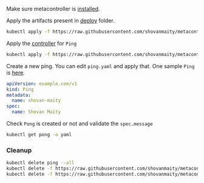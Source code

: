 Make sure metacontroller is [installed](https://github.com/shovanmaity/metacontroller-by-example/tree/master/metacontroller).

Apply the artifacts present in [deploy](https://github.com/shovanmaity/metacontroller-by-example/tree/master/basic-k8s/deploy) folder.
```bash
kubectl apply -f https://raw.githubusercontent.com/shovanmaity/metacontroller-by-example/master/basic-k8s/deploy/crd.yaml
```
Apply the [controller](https://github.com/shovanmaity/metacontroller-by-example/blob/master/basic-k8s/go/controller.yaml) for `Ping`
```bash
kubectl apply -f https://raw.githubusercontent.com/shovanmaity/metacontroller-by-example/master/basic-k8s/go/controller.yaml
```
Create a new ping. You can edit `ping.yaml` and apply that. One sample `Ping` is [here](https://github.com/shovanmaity/metacontroller-by-example/blob/master/basic/deploy/ping.yaml).
```yaml
apiVersion: example.com/v1
kind: Ping
metadata:
  name: shovan-maity
spec:
  name: Shovan Maity
```
Check `Pong` is created or not and validate the `spec.message`
```bash
kubectl get pong -o yaml
```
### Cleanup
```bash
kubectl delete ping --all
kubectl delete -f https://raw.githubusercontent.com/shovanmaity/metacontroller-by-example/master/basic-k8s/go/controller.yaml
kubectl delete -f https://raw.githubusercontent.com/shovanmaity/metacontroller-by-example/master/basic-k8s/deploy/crd.yaml
```
